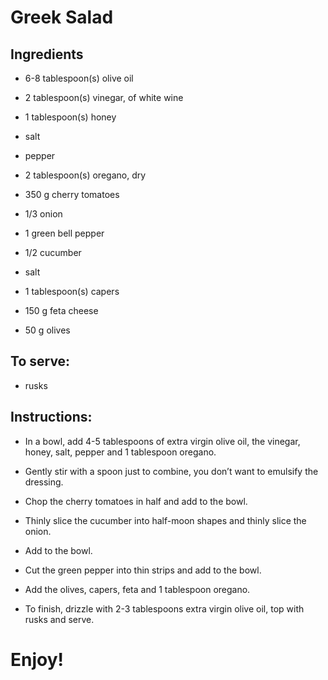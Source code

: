 # Greek Salad

## Ingredients
- 6-8 tablespoon(s) olive oil

- 2 tablespoon(s) vinegar, of white wine

- 1 tablespoon(s) honey

- salt

- pepper

- 2 tablespoon(s) oregano, dry

- 350 g cherry tomatoes

- 1/3 onion

- 1 green bell pepper

- 1/2 cucumber

- salt

- 1 tablespoon(s) capers

- 150 g feta cheese

- 50 g olives

## To serve:
- rusks

## Instructions:
- In a bowl, add 4-5 tablespoons of extra virgin olive oil, the vinegar, honey, salt, pepper and 1 tablespoon oregano.

- Gently stir with a spoon just to combine, you don’t want to emulsify the dressing.

- Chop the cherry tomatoes in half and add to the bowl.

- Thinly slice the cucumber into half-moon shapes and thinly slice the onion. 

- Add to the bowl.

- Cut the green pepper into thin strips and add to the bowl.

- Add the olives, capers, feta and 1 tablespoon oregano.

- To finish, drizzle with 2-3 tablespoons extra virgin olive oil, top with rusks and serve.

# Enjoy! 